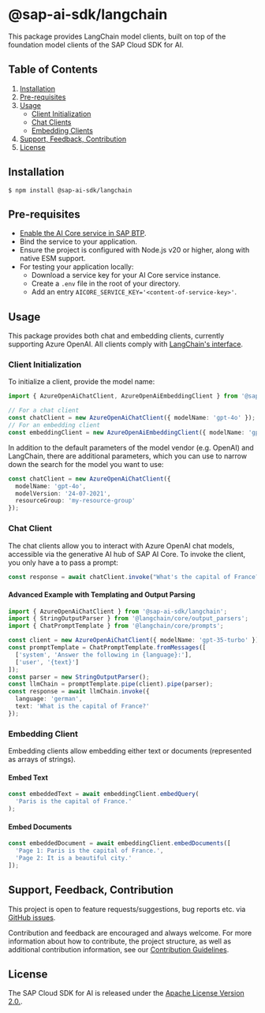 # @sap-ai-sdk/langchain
This package provides LangChain model clients, built on top of the foundation model clients of the SAP Cloud SDK for AI.

## Table of Contents
1. [Installation](#installation)
2. [Pre-requisites](#pre-requisites)
3. [Usage](#usage)
    - [Client Initialization](#client-initialization)
    - [Chat Clients](#chat-clients)
    - [Embedding Clients](#embedding-clients)
4. [Support, Feedback, Contribution](#support-feedback-contribution)
5. [License](#license)

## Installation
```
$ npm install @sap-ai-sdk/langchain
```

## Pre-requisites
- [Enable the AI Core service in SAP BTP](https://help.sap.com/docs/sap-ai-core/sap-ai-core-service-guide/initial-setup).
- Bind the service to your application.
- Ensure the project is configured with Node.js v20 or higher, along with native ESM support.
- For testing your application locally:
  - Download a service key for your AI Core service instance.
  - Create a `.env` file in the root of your directory.
  - Add an entry `AICORE_SERVICE_KEY='<content-of-service-key>'`.

## Usage
This package provides both chat and embedding clients, currently supporting Azure OpenAI.
All clients comply with [LangChain's interface](https://js.langchain.com/docs/introduction).

### Client Initialization
To initialize a client, provide the model name:

```ts
import { AzureOpenAiChatClient, AzureOpenAiEmbeddingClient } from '@sap-ai-sdk/langchain';

// For a chat client
const chatClient = new AzureOpenAiChatClient({ modelName: 'gpt-4o' });
// For an embedding client
const embeddingClient = new AzureOpenAiEmbeddingClient({ modelName: 'gpt-4o' });
```

In addition to the default parameters of the model vendor (e.g. OpenAI) and LangChain, there are additional parameters, which you can use to narrow down the search for the model you want to use:

```ts
const chatClient = new AzureOpenAiChatClient({
  modelName: 'gpt-4o',
  modelVersion: '24-07-2021',
  resourceGroup: 'my-resource-group'
});
```

### Chat Client
The chat clients allow you to interact with Azure OpenAI chat models, accessible via the generative AI hub of SAP AI Core. 
To invoke the client, you only have a to pass a prompt:

```ts
const response = await chatClient.invoke("What's the capital of France?");
```

#### Advanced Example with Templating and Output Parsing
```ts
import { AzureOpenAiChatClient } from '@sap-ai-sdk/langchain';
import { StringOutputParser } from '@langchain/core/output_parsers';
import { ChatPromptTemplate } from '@langchain/core/prompts';

const client = new AzureOpenAiChatClient({ modelName: 'gpt-35-turbo' });
const promptTemplate = ChatPromptTemplate.fromMessages([
  ['system', 'Answer the following in {language}:'],
  ['user', '{text}']
]);
const parser = new StringOutputParser();
const llmChain = promptTemplate.pipe(client).pipe(parser);
const response = await llmChain.invoke({
  language: 'german',
  text: 'What is the capital of France?'
});
```

### Embedding Client
Embedding clients allow embedding either text or documents (represented as arrays of strings).

#### Embed Text
```ts
const embeddedText = await embeddingClient.embedQuery(
  'Paris is the capital of France.'
);
```

#### Embed Documents
```ts
const embeddedDocument = await embeddingClient.embedDocuments([
  'Page 1: Paris is the capital of France.',
  'Page 2: It is a beautiful city.'
]);
```

## Support, Feedback, Contribution
This project is open to feature requests/suggestions, bug reports etc. via [GitHub issues](https://github.com/SAP/ai-sdk-js/issues).

Contribution and feedback are encouraged and always welcome. For more information about how to contribute, the project structure, as well as additional contribution information, see our [Contribution Guidelines](https://github.com/SAP/ai-sdk-js/blob/main/CONTRIBUTING.md).

## License
The SAP Cloud SDK for AI is released under the [Apache License Version 2.0.](http://www.apache.org/licenses/).
